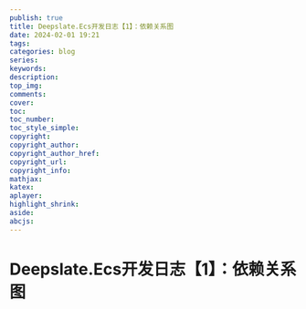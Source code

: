 ```yaml
---
publish: true
title: Deepslate.Ecs开发日志【1】：依赖关系图
date: 2024-02-01 19:21
tags:
categories: blog
series: 
keywords:
description:
top_img: 
comments:
cover: 
toc:
toc_number:
toc_style_simple:
copyright:
copyright_author:
copyright_author_href:
copyright_url:
copyright_info:
mathjax:
katex:
aplayer:
highlight_shrink:
aside:
abcjs:
---
```

# Deepslate.Ecs开发日志【1】：依赖关系图